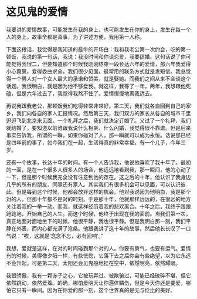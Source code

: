 # 这见鬼的爱情

我要讲的爱情故事，可能发生在我的身上，也可能发生在你的身上，发生在每一个人的身上。故事全都是真事，为了讲述方便，我用第一人称。 

下面这段话，我觉得是我知道的最牛的开场白：我和我老公第一次约会，吃的第一顿饭，我说的第一句话，我说：我没时间和你谈恋爱，我要结婚。这句话说了你可能觉得我很二，但要知道那个时候我刚刚结束一段长达六年的爱情，那六年我爱得小心翼翼，爱得委曲求全，我们很少见面。最常用的联系方式就是发短信。我总觉得一个男人对一个女人最大的承诺和赞美，就是娶她。而我们之间从来不会谈这个话题。我很明白，就是因为他不够爱我。就这样，我等了一年，两年，我想跟他死磕，但是六年过去了，我觉得我熬不住了。爱情慢慢地离我远去。 

再说我跟我老公，那顿饭我们吃得非常非常好。第二天，我们就各自回到自己的家乡，我们向各自的家人汇报情况。然后第三天，我们双方的家长从各自的城市千里迢迢飞到北京来见面。一个礼拜之后，我们就决定订婚了。又过了一个礼拜，我们就结婚了。要知道以前谁跟我说什么相亲、什么闪婚，我觉得很不靠谱。但是后来事实告诉我，所谓的一瞬，如果你碰对了人，那一瞬就可以成为永恒。话说那已经是四年前的事了，如今我们在一起，生活得真的非常幸福，有一个儿子，今年三岁。 

还有一个故事，长达十年的时间。有一个人告诉我，他说他喜欢了我十年了。最初的一面，是在一个很多人很多人的场合，他远远地看到我，那一瞬间，他的心动了一下，但是那个时候我完全没有注意到他的存在。这之后的十年，他认识了我身边几乎的所有的朋友、同事还有家人。其实我们有很多机会可以见面，可以认识彼此。但是每到这个时候，他都会放弃这样的机会。他对我说因为他明白，我是那个对的人，但那十年都不是对的时刻。于是那十年，他就那样远远的，在很远的地方关注着我的一举一动。而我，就这样经历着我的悲欢离合。十年之后，我终于踉踉跄跄地，开始自己的人生。而这个时候，他终于出现在我的面前。当我们第一次，真正地面对面地坐下的时候，他很平静，我也很平静。但是我明白那一刻，我们平静在外表，而内心都充满了沧桑。他跟我讲了这十年的故事，然后他长长叹了一口气说：“唉，这就是‘念念不忘，必有回响’。” 

我想，爱就是这样，在对的时间碰到那个对的人。你要有勇气，也要有运气。爱情有的时候，美得像夕阳一样，有些恍惚，它落下去之后你会有些绝望，以为它永远不会升起。可是第二天，太阳还会见鬼般地挂在空中，依然明亮，依然耀眼。 

我很骄傲，我有一颗赤子之心，它被玩弄过、被欺骗过，可能已经破碎不堪，但它依然跳动，依然爱着。的确，哪怕爱明天让你遍体鳞伤，但是今天你还是要爱，哪怕它只有一瞬间。因为在你爱的那一刻，这个世界真的是无与伦比的美好。